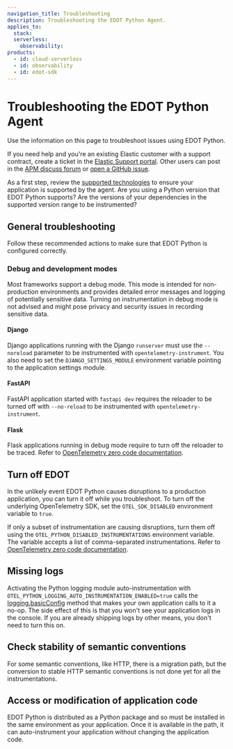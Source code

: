 ```yaml
---
navigation_title: Troubleshooting
description: Troubleshooting the EDOT Python Agent.
applies_to:
  stack:
  serverless:
    observability:
products:
  - id: cloud-serverless
  - id: observability
  - id: edot-sdk
---
```


# Troubleshooting the EDOT Python Agent

Use the information on this page to troubleshoot issues using EDOT Python.

If you need help and you're an existing Elastic customer with a support contract, create a ticket in the [Elastic Support portal](https://support.elastic.co/customers/s/login/). Other users can post in the [APM discuss forum](https://discuss.elastic.co/c/apm) or [open a GitHub issue](https://github.com/elastic/elastic-otel-node/issues).

As a first step, review the [supported technologies](./supported-technologies.md) to ensure your application is supported by the agent. Are you using a Python version that EDOT Python supports? Are the versions of your dependencies in the supported version range to be instrumented?

## General troubleshooting

Follow these recommended actions to make sure that EDOT Python is configured correctly.

### Debug and development modes

Most frameworks support a debug mode. This mode is intended for non-production environments and provides detailed error messages and logging of potentially sensitive data. Turning on instrumentation in debug mode is not advised and might pose privacy and security issues in recording sensitive data.

#### Django

Django applications running with the Django `runserver` must use the `--noreload` parameter to be instrumented with `opentelemetry-instrument`. You also need to set the `DJANGO_SETTINGS_MODULE` environment variable pointing to the application settings module.

#### FastAPI

FastAPI application started with `fastapi dev` requires the reloader to be turned off with `--no-reload` to be instrumented with `opentelemetry-instrument`.

#### Flask

Flask applications running in debug mode require to turn off the reloader to be traced. Refer to [OpenTelemetry zero code documentation](https://opentelemetry.io/docs/zero-code/python/example/#instrumentation-while-debugging).

## Turn off EDOT

In the unlikely event EDOT Python causes disruptions to a production application, you can turn it off while you troubleshoot. To turn off the underlying OpenTelemetry SDK, set the `OTEL_SDK_DISABLED` environment variable to `true`.

If only a subset of instrumentation are causing disruptions, turn them off using the `OTEL_PYTHON_DISABLED_INSTRUMENTATIONS` environment variable. The variable accepts a list of comma-separated instrumentations. Refer to [OpenTelemetry zero code documentation](https://opentelemetry.io/docs/zero-code/python/configuration/#disabling-specific-instrumentations).

## Missing logs

Activating the Python logging module auto-instrumentation with `OTEL_PYTHON_LOGGING_AUTO_INSTRUMENTATION_ENABLED=true` calls the [logging.basicConfig](https://docs.python.org/3/library/logging.html#logging.basicConfig) method that makes your own application calls to it a no-op. The side effect of this is that you won't see your application logs in the console. If you are already shipping logs by other means, you don't need to turn this on.

## Check stability of semantic conventions

For some semantic conventions, like HTTP, there is a migration path, but the conversion to stable HTTP semantic conventions is not done yet for all the instrumentations.

## Access or modification of application code

EDOT Python is distributed as a Python package and so must be installed in the same environment as your application. Once it is available in the path, it can auto-instrument your application without changing the application code.
